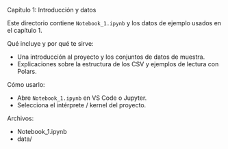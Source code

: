 Capítulo 1: Introducción y datos

Este directorio contiene `Notebook_1.ipynb` y los datos de ejemplo usados en el capítulo 1.

Qué incluye y por qué te sirve:
- Una introducción al proyecto y los conjuntos de datos de muestra.
- Explicaciones sobre la estructura de los CSV y ejemplos de lectura con Polars.

Cómo usarlo:
- Abre `Notebook_1.ipynb` en VS Code o Jupyter.
- Selecciona el intérprete / kernel del proyecto.

Archivos:
- Notebook_1.ipynb
- data/
